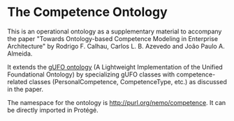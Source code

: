 # The Competence Ontology
 
This is an operational ontology as a supplementary material to accompany the paper "Towards Ontology-based Competence Modeling in Enterprise Architecture" by Rodrigo F. Calhau, Carlos L. B. Azevedo and João Paulo A. Almeida.

It extends the [gUFO ontology](http://purl.org/nemo/doc/gufo) (A Lightweight Implementation of the Unified Foundational Ontology) by specializing gUFO classes with competence-related classes (PersonalCompetence, CompetenceType, etc.) as discussed in the paper.

The namespace for the ontology is <http://purl.org/nemo/competence>. It can be directly imported in Protégé.
